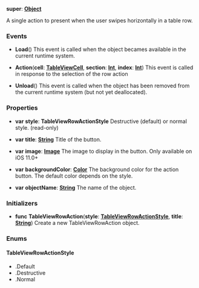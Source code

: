 **super**: **[Object](Object.md)**

A single action to present when the user swipes horizontally in a table row.

### Events

* **Load**()
This event is called when the object becames available in the current runtime system.

* **Action**(**cell**: **[TableViewCell](TableViewCell.md)**, **section**: **[Int](../gravity/int.md)**, **index**: **[Int](../gravity/int.md)**)
This event is called in response to the selection of the row action

* **Unload**()
This event is called when the object has been removed from the current runtime system (but not yet deallocated).



### Properties

* **var** **style**: **TableViewRowActionStyle**
Destructive (default) or normal style. \(read-only\)

* **var** **title**: **[String](../gravity/string.md)**
Title of the button.

* **var** **image**: **[Image](Image.md)**
The image to display in the button. Only available on iOS 11.0+

* **var** **backgroundColor**: **[Color](Color.md)**
The background color for the action button. The default color depends on the style.

* **var** **objectName**: **[String](../gravity/string.md)**
The name of the object.



### Initializers

* **func** **TableViewRowAction**(**style**: **<a href="#_enum_TableViewRowActionStyle">TableViewRowActionStyle</a>**, **title**: **[String](../gravity/string.md)**)
Create a new TableViewRowAction object.





### Enums

<div id="_enum_TableViewRowActionStyle"></div>

#### TableViewRowActionStyle
 * .Default
 * .Destructive
 * .Normal



